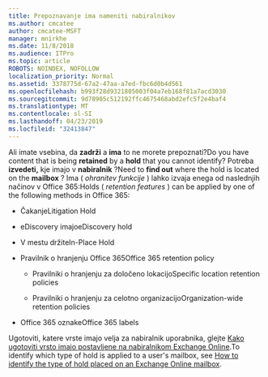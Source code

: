 ```yaml
---
title: Prepoznavanje ima nameniti nabiralnikov
ms.author: cmcatee
author: cmcatee-MSFT
manager: mnirkhe
ms.date: 11/8/2018
ms.audience: ITPro
ms.topic: article
ROBOTS: NOINDEX, NOFOLLOW
localization_priority: Normal
ms.assetid: 3378775d-67a2-47aa-a7ed-fbc6d0b4d561
ms.openlocfilehash: b993f28d9321805003f04a7eb168f81a7acd3030
ms.sourcegitcommit: 9d78905c512192ffc4675468abd2efc5f2e4baf4
ms.translationtype: MT
ms.contentlocale: sl-SI
ms.lasthandoff: 04/23/2019
ms.locfileid: "32413847"
---
```

<span data-ttu-id="dcd0a-102">Ali imate vsebina, da **zadrži** a **ima** to ne morete prepoznati?</span><span class="sxs-lookup"><span data-stu-id="dcd0a-102">Do you have content that is being **retained** by a **hold** that you cannot identify?</span></span> <span data-ttu-id="dcd0a-103">Potreba **izvedeti,** kje imajo v **nabiralnik** ?</span><span class="sxs-lookup"><span data-stu-id="dcd0a-103">Need to **find out** where the hold is located on the **mailbox** ?</span></span> <span data-ttu-id="dcd0a-104">Ima ( *ohranitev funkcije* ) lahko izvaja enega od naslednjih načinov v Office 365:</span><span class="sxs-lookup"><span data-stu-id="dcd0a-104">Holds (  *retention features*  ) can be applied by one of the following methods in Office 365:</span></span> 
  
- <span data-ttu-id="dcd0a-105">Čakanje</span><span class="sxs-lookup"><span data-stu-id="dcd0a-105">Litigation Hold</span></span> 
    
- <span data-ttu-id="dcd0a-106">eDiscovery imajo</span><span class="sxs-lookup"><span data-stu-id="dcd0a-106">eDiscovery hold</span></span>
    
- <span data-ttu-id="dcd0a-107">V mestu držite</span><span class="sxs-lookup"><span data-stu-id="dcd0a-107">In-Place Hold</span></span>
    
- <span data-ttu-id="dcd0a-108">Pravilnik o hranjenju Office 365</span><span class="sxs-lookup"><span data-stu-id="dcd0a-108">Office 365 retention policy</span></span> 
    
  - <span data-ttu-id="dcd0a-109">Pravilniki o hranjenju za določeno lokacijo</span><span class="sxs-lookup"><span data-stu-id="dcd0a-109">Specific location retention policies</span></span>
    
  - <span data-ttu-id="dcd0a-110">Pravilniki o hranjenju za celotno organizacijo</span><span class="sxs-lookup"><span data-stu-id="dcd0a-110">Organization-wide retention policies</span></span>
    
- <span data-ttu-id="dcd0a-111">Office 365 oznake</span><span class="sxs-lookup"><span data-stu-id="dcd0a-111">Office 365 labels</span></span>
    
<span data-ttu-id="dcd0a-112">Ugotoviti, katere vrste imajo velja za nabiralnik uporabnika, glejte [Kako ugotoviti vrsto imajo postavljene na nabiralnikom Exchange Online](https://docs.microsoft.com/office365/securitycompliance/identify-a-hold-on-an-exchange-online-mailbox).</span><span class="sxs-lookup"><span data-stu-id="dcd0a-112">To identify which type of hold is applied to a user's mailbox, see [How to identify the type of hold placed on an Exchange Online mailbox](https://docs.microsoft.com/office365/securitycompliance/identify-a-hold-on-an-exchange-online-mailbox).</span></span>
  

